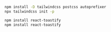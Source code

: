 
```bash
npm install -D tailwindcss postcss autoprefixer
npx tailwindcss init -p
```

```bash
npm install react-toastify
npm install react-toastify

```